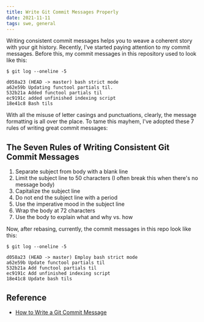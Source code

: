 ```yaml
---
title: Write Git Commit Messages Properly
date: 2021-11-11
tags: swe, general
---
```


Writing consistent commit messages helps you to weave a coherent story with your git history. Recently, I've started paying attention to my commit messages. Before this, my commit messages in this repository used to look like this:

```
$ git log --oneline -5

d058a23 (HEAD -> master) bash strict mode
a62e59b Updating functool partials til.
532b21a Added functool partials til
ec9191c added unfinished indexing script
18e41c8 Bash tils
```

With all the misuse of letter casings and punctuations, clearly, the message formatting is all over the place. To tame this mayhem, I've adopted these 7 rules of writing great commit messages:

## The Seven Rules of Writing Consistent Git Commit Messages

1. Separate subject from body with a blank line
2. Limit the subject line to 50 characters (I often break this when there's no message body)
3. Capitalize the subject line
4. Do not end the subject line with a period
5. Use the imperative mood in the subject line
6. Wrap the body at 72 characters
7. Use the body to explain what and why vs. how

Now, after rebasing, currently, the commit messages in this repo look like this:

```
$ git log --oneline -5

d058a23 (HEAD -> master) Employ bash strict mode
a62e59b Update functool partials til
532b21a Add functool partials til
ec9191c Add unfinished indexing script
18e41c8 Update bash tils
```


## Reference

* [How to Write a Git Commit Message](https://chris.beams.io/posts/git-commit/)
